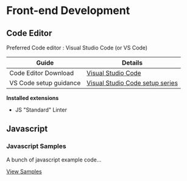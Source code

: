 # Front-end Development

## Code Editor

Preferred Code editor : Visual Studio Code (or VS Code)

Guide | Details
------------ | -------------
Code Editor Download | <a href="https://code.visualstudio.com/" target="_blank">Visual Studio Code</a>
VS Code setup guidance | <a href="https://www.youtube.com/watch?v=xzAOWzG7A7c&list=PLht38HefjmzGWN0CUHGqjliTSuhXFTDG5" target="_blank">Visual Studio Code setup series</a>

**Installed extensions**
- JS "Standard" Linter 



## Javascript

### Javascript Samples 

A bunch of javascript example code...

[View Samples](js-samples/)